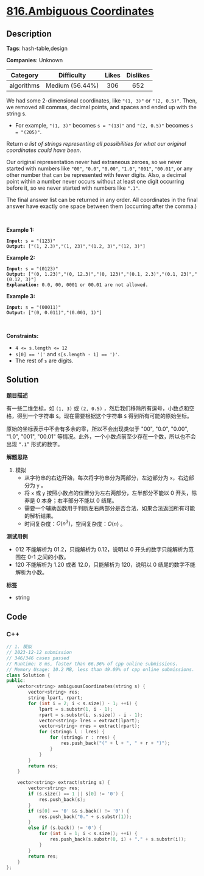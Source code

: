 # [816.Ambiguous Coordinates](https://leetcode.com/problems/ambiguous-coordinates/description/)

## Description

**Tags**: hash-table,design

**Companies**: Unknown

|  Category  |   Difficulty    | Likes | Dislikes |
| :--------: | :-------------: | :---: | :------: |
| algorithms | Medium (56.44%) |  306  |   652    |

<p>We had some 2-dimensional coordinates, like <code>&quot;(1, 3)&quot;</code> or <code>&quot;(2, 0.5)&quot;</code>. Then, we removed all commas, decimal points, and spaces and ended up with the string s.</p>
<ul>
  <li>For example, <code>&quot;(1, 3)&quot;</code> becomes <code>s = &quot;(13)&quot;</code> and <code>&quot;(2, 0.5)&quot;</code> becomes <code>s = &quot;(205)&quot;</code>.</li>
</ul>
<p>Return <em>a list of strings representing all possibilities for what our original coordinates could have been</em>.</p>
<p>Our original representation never had extraneous zeroes, so we never started with numbers like <code>&quot;00&quot;</code>, <code>&quot;0.0&quot;</code>, <code>&quot;0.00&quot;</code>, <code>&quot;1.0&quot;</code>, <code>&quot;001&quot;</code>, <code>&quot;00.01&quot;</code>, or any other number that can be represented with fewer digits. Also, a decimal point within a number never occurs without at least one digit occurring before it, so we never started with numbers like <code>&quot;.1&quot;</code>.</p>
<p>The final answer list can be returned in any order. All coordinates in the final answer have exactly one space between them (occurring after the comma.)</p>
<p>&nbsp;</p>
<p><strong class="example">Example 1:</strong></p>
<pre><code><strong>Input:</strong> s = &quot;(123)&quot;
<strong>Output:</strong> [&quot;(1, 2.3)&quot;,&quot;(1, 23)&quot;,&quot;(1.2, 3)&quot;,&quot;(12, 3)&quot;]</code></pre>
<p><strong class="example">Example 2:</strong></p>
<pre><code><strong>Input:</strong> s = &quot;(0123)&quot;
<strong>Output:</strong> [&quot;(0, 1.23)&quot;,&quot;(0, 12.3)&quot;,&quot;(0, 123)&quot;,&quot;(0.1, 2.3)&quot;,&quot;(0.1, 23)&quot;,&quot;(0.12, 3)&quot;]
<strong>Explanation:</strong> 0.0, 00, 0001 or 00.01 are not allowed.</code></pre>
<p><strong class="example">Example 3:</strong></p>
<pre><code><strong>Input:</strong> s = &quot;(00011)&quot;
<strong>Output:</strong> [&quot;(0, 0.011)&quot;,&quot;(0.001, 1)&quot;]</code></pre>
<p>&nbsp;</p>
<p><strong>Constraints:</strong></p>
<ul>
  <li><code>4 &lt;= s.length &lt;= 12</code></li>
  <li><code>s[0] == &#39;(&#39;</code> and <code>s[s.length - 1] == &#39;)&#39;</code>.</li>
  <li>The rest of <code>s</code> are digits.</li>
</ul>

## Solution

**题目描述**

有一些二维坐标，如 `(1, 3)` 或 `(2, 0.5)` ，然后我们移除所有逗号，小数点和空格，得到一个字符串 `S`。现在需要根据这个字符串 `S` 得到所有可能的原始坐标。

原始的坐标表示中不会有多余的零，所以不会出现类似于 "00", "0.0", "0.00", "1.0", "001", "00.01" 等情况。此外，一个小数点前至少存在一个数，所以也不会出现 `“.1”` 形式的数字。

**解题思路**

1. 模拟
   - 从字符串的右边开始，每次将字符串分为两部分，左边部分为 `x`，右边部分为 `y` 。
   - 将 `x` 或 `y` 按照小数点的位置分为左右两部分，左半部分不能以 0 开头，除非是 0 本身；右半部分不能以 0 结尾。
   - 需要一个辅助函数用于判断左右两部分是否合法，如果合法返回所有可能的解析结果。
   - 时间复杂度：$O(n^3)$，空间复杂度：$O(n)$ 。

**测试用例**

- 012 不能解析为 01.2，只能解析为 0.12，说明以 0 开头的数字只能解析为范围在 0-1 之间的小数。
- 120 不能解析为 1.20 或者 12.0，只能解析为 120，说明以 0 结尾的数字不能解析为小数。

**标签**

- string

<!-- code start -->
## Code

### C++

```cpp
// 1. 模拟
// 2023-12-12 submission
// 346/346 cases passed
// Runtime: 8 ms, faster than 66.36% of cpp online submissions.
// Memory Usage: 10.2 MB, less than 49.09% of cpp online submissions.
class Solution {
public:
    vector<string> ambiguousCoordinates(string s) {
        vector<string> res;
        string lpart, rpart;
        for (int i = 2; i < s.size() - 1; ++i) {
            lpart = s.substr(1, i - 1);
            rpart = s.substr(i, s.size() - i - 1);
            vector<string> lres = extract(lpart);
            vector<string> rres = extract(rpart);
            for (string& l : lres) {
                for (string& r : rres) {
                    res.push_back("(" + l + ", " + r + ")");
                }
            }
        }
        return res;
    }

    vector<string> extract(string s) {
        vector<string> res;
        if (s.size() == 1 || s[0] != '0') {
            res.push_back(s);
        }
        if (s[0] == '0' && s.back() != '0') {
            res.push_back("0." + s.substr(1));
        }
        else if (s.back() != '0') {
            for (int i = 1; i < s.size(); ++i) {
                res.push_back(s.substr(0, i) + "." + s.substr(i));
            }
        }
        return res;
    }
};
```

<!-- code end -->
